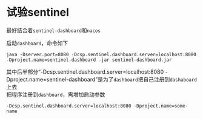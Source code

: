 # 试验sentinel

最好结合着```sentinel-dashboard```和```nacos```

启动```dashboard```，命令如下
```
java -Dserver.port=8080 -Dcsp.sentinel.dashboard.server=localhost:8080 -Dproject.name=sentinel-dashboard -jar sentinel-dashboard.jar
```
其中后半部分“-Dcsp.sentinel.dashboard.server=localhost:8080 -Dproject.name=sentinel-dashboard”是为了```dashboard```把自己注册到```dashaboard```上去  
把程序注册到```dashboard```，需增加启动参数
```
-Dcsp.sentinel.dashboard.server=localhost:8080 -Dproject.name=some-name
```
